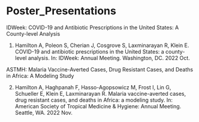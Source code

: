 # Poster_Presentations

IDWeek: COVID-19 and Antibiotic Prescriptions in the United States: A County-level Analysis
1. Hamilton A, Poleon S, Cherian J, Cosgrove S, Laxminarayan R, Klein E. COVID-19 and antibiotic prescriptions in
the United States: a county-level analysis. In: IDWeek: Annual Meeting. Washington, DC. 2022 Oct.

ASTMH: Malaria Vaccine-Averted Cases, Drug Resistant Cases, and Deaths in Africa: A Modeling Study

2. Hamilton A, Haghpanah F, Hasso-Agopsowicz M, Frost I, Lin G, Schueller E, Klein E, Laxminarayan R. Malaria
vaccine-averted cases, drug resistant cases, and deaths in Africa: a modeling study. In: American Society of
Tropical Medicine &amp; Hygiene: Annual Meeting. Seattle, WA. 2022 Nov.
